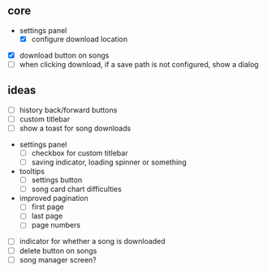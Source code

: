 ## core

- settings panel
  - [x] configure download location
- [x] download button on songs
- [ ] when clicking download, if a save path is not configured, show a dialog

## ideas

- [ ] history back/forward buttons
- [ ] custom titlebar
- [ ] show a toast for song downloads
- settings panel
  - [ ] checkbox for custom titlebar
  - [ ] saving indicator, loading spinner or something
- tooltips
  - [ ] settings button
  - [ ] song card chart difficulties
- improved pagination
  - [ ] first page
  - [ ] last page
  - [ ] page numbers
- [ ] indicator for whether a song is downloaded
- [ ] delete button on songs
- [ ] song manager screen?
